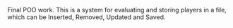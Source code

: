 Final POO work. This is a system for evaluating and storing players in a file, which can be Inserted, Removed, Updated and Saved.
